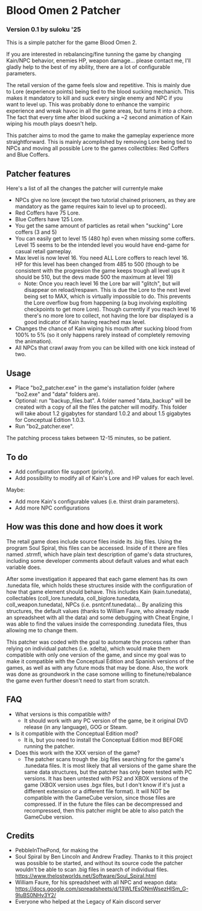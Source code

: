 # Blood Omen 2 Patcher

### Version 0.1 by suloku '25

This is a simple patcher for the game Blood Omen 2.

If you are interested in rebalancing/fine tunning the game by changing Kain/NPC behavior, enemies HP, weapon damage... please contact me, I'll gladly help to the best of my ability, there are a lot of configurable parameters.

The retail version of the game feels slow and repetitive. This is mainly due to Lore (experience points) being tied to the blood sucking mechanich. This makes it mandatory to kill and suck every single enemy and NPC if you want to level up. This was probably done to enhance the vampiric experience and wreak havoc in all the game areas, but turns it into a chore. The fact that every time after blood sucking a ~2 second animation of Kain wiping his mouth plays doesn't help.

This patcher aims to mod the game to make the gameplay experience more straightforward. This is mainly acomplished by removing Lore being tied to NPCs and moving all possible Lore to the games collectibles: Red Coffers and Blue Coffers.


## Patcher features
Here's a list of all the changes the patcher will currentyle make

- NPCs give no lore (except the two tutorial chained prisoners, as they are mandatory as the game requires kain to level up to proceed).
- Red Coffers have 75 Lore.
- Blue Coffers have 125 Lore.
- You get the same amount of particles as retail when "sucking" Lore coffers (3 and 5)
- You can easily get to level 15 (480 hp) even when missing some coffers. Level 15 seems to be the intended level you would have end-game for casual retail gameplay.
- Max level is now level 16. You need ALL Lore coffers to reach level 16. HP for this level has been changed from 485 to 500 (though to be consistent with the progresion the game keeps trough all level ups it should be 510, but the devs made 500 the maximum at level 19)
  - Note: Once you reach level 16 the Lore bar will "glitch", but will disappear on reload/respawn. This is due the Lore to the next level being set to MAX, which is virtually impossible to do. This prevents the Lore overflow bug from happening (a bug involving exploiting checkpoints to get more Lore). Though currently if you reach level 16 there's no more lore to collect, not having the lore bar displayed is a good indicator of Kain having reached max level.
- Changes the chance of Kain wiping his mouth after sucking blood from 100% to 5% (so it only happens rarely instead of completely removing the animation).
- All NPCs that crawl away from you can be killed with one kick instead of two.

## Usage
- Place "bo2_patcher.exe" in the game's installation folder (where "bo2.exe" and "data" folders are).
- Optional: run "backup_files.bat". A folder named "data_backup" will be created with a copy of all the files the patcher will modify. This folder will take about 1.2 gigabytes for standard 1.0.2 and about 1.5 gigabytes for Conceptual Edition 1.0.3.
- Run "bo2_patcher.exe".

The patching process takes between 12-15 minutes, so be patient.

## To do
- Add configuration file support (priority).
- Add possibility to modify all of Kain's Lore and HP values for each level.

Maybe:
- Add more Kain's configurable values (i.e. thirst drain parameters).
- Add more NPC configurations

## How was this done and how does it work

The retail game does include source files inside its .big files. Using the program Soul Spiral, this files can be accessed. Inside of it there are files named .strmfl, which have plain text description of game's data structures, including some developer comments about default values and what each variable does.

After some investigation it appeared that each game element has its own .tunedata file, which holds these structures inside with the configuration of how that game element should behave. This includes Kain (kain.tunedata), collectables (coll_lore.tunedata, coll_biglore.tunedata, coll_weapon.tunedata), NPCs (i.e. psntcnf.tunedata)... By analizing this structures, the default values (thanks to William Faure, who already made an spreadsheet with all the data) and some debugging with Cheat Engine, I was able to find the values inside the corresponding .tunedata files, thus allowing me to change them.

This patcher was coded with the goal to automate the process rather than relying on individual patches (i.e. xdelta), which would make them compatible with only one version of the game, and since my goal was to make it compatible with the Conceptual Edition and Spanish versions of the games, as well as with any future mods that may be done. Also, the work was done as groundwork in the case somone willing to finetune/rebalance the game even further doesn't need to start from scratch.

## FAQ
- What versions is this compatible with?
  - It should work with any PC version of the game, be it original DVD release (in any language), GOG or Steam.
- Is it compatible with the Conceptual Edition mod?
  - It is, but you need to install the Conceptual Edition mod BEFORE running the patcher.
- Does this work with the XXX version of the game?
  - The patcher scans trough the .big files searching for the game's .tunedata files. It is most likely that all versions of the game share the same data structures, but the patcher has only been tested with PC versions. It has been untested with PS2 and XBOX versions of the game (XBOX version uses .bgx files, but I don't know if it's just a different extension or a different file format). It will NOT be compatible with the GameCube version, since those files are compressed. If in the future the files can be decompressed and recompressed, then this patcher might be able to also patch the GameCube version.

## Credits
- PebbleInThePond, for making the
- Soul Spiral by Ben Lincoln and Andrew Fradley. Thanks to it this project was possible to be started, and without its source code the patcher wouldn't be able to scan .big files in search of individual files. https://www.thelostworlds.net/Software/Soul_Spiral.html
- William Faure, for his spreadsheet with all NPC and weapon data: https://docs.google.com/spreadsheets/d/13WLfEsONmWsezHlSm_G-9luBS0NHv3Y2/
- Everyone who helped at the Legacy of Kain discord server

